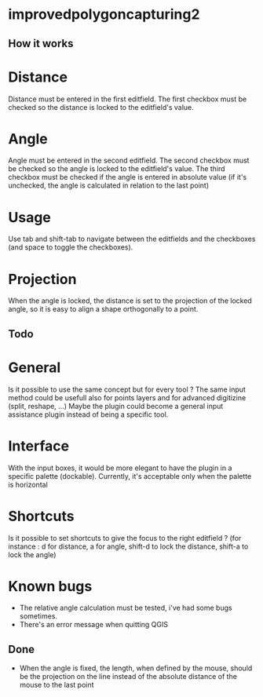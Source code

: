 improvedpolygoncapturing2
=========================

How it works
------------

# Distance #
Distance must be entered in the first editfield. The first checkbox must be checked so the distance is locked to the editfield's value.

# Angle #
Angle must be entered in the second editfield. The second checkbox must be checked so the angle is locked to the editfield's value.
The third checkbox must be checked if the angle is entered in absolute value (if it's unchecked, the angle is calculated in relation to the last point)

# Usage #
Use tab and shift-tab to navigate between the editfields and the checkboxes (and space to toggle the checkboxes).

# Projection #
When the angle is locked, the distance is set to the projection of the locked angle, so it is easy to align a shape orthogonally to a point.


Todo
----

# General #
Is it possible to use the same concept but for every tool ?
The same input method could be usefull also for points layers and for advanced digitizine (split, reshape, ...)
Maybe the plugin could become a general input assistance plugin instead of being a specific tool.

# Interface #
With the input boxes, it would be more elegant to have the plugin in a specific palette (dockable). Currently, it's acceptable only when the palette is horizontal

# Shortcuts #
Is it possible to set shortcuts to give the focus to the right editfield ? (for instance : d for distance, a for angle, shift-d to lock the distance, shift-a to lock the angle)

# Known bugs #
- The relative angle calculation must be tested, i've had some bugs sometimes.
- There's an error message when quitting QGIS


Done
----
- When the angle is fixed, the length, when defined by the mouse, should be the projection on the line instead of the absolute distance of the mouse to the last point
